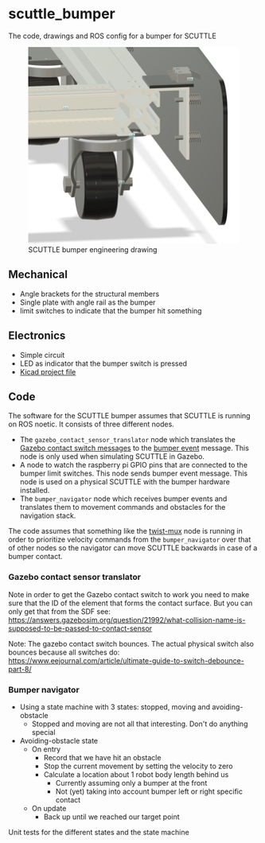 # scuttle_bumper

The code, drawings and ROS config for a bumper for SCUTTLE

<figure>
<img alt="Scuttle bumper engineering drawing" src="docs/scuttle_bumper.png" />
<figcaption>SCUTTLE bumper engineering drawing</figcaption>
</figure>

## Mechanical

* Angle brackets for the structural members
* Single plate with angle rail as the bumper
* limit switches to indicate that the bumper hit something

## Electronics

* Simple circuit
* LED as indicator that the bumper switch is pressed
* [Kicad project file](drawings/scuttle-bumper-electronics/scuttle-bumper-electronics.kicad_pro)

## Code

The software for the SCUTTLE bumper assumes that SCUTTLE is running on ROS noetic. It consists of three
different nodes.

* The `gazebo_contact_sensor_translator` node which translates the [Gazebo contact switch messages](http://docs.ros.org/en/api/gazebo_msgs/html/msg/ContactsState.html)
  to the [bumper event](https://github.com/scuttlerobot/scuttle_ros_msgs) message. This node is only
  used when simulating SCUTTLE in Gazebo.
* A node to watch the raspberry pi GPIO pins that are connected to the bumper limit switches. This
  node sends bumper event message. This node is used on a physical SCUTTLE with the bumper hardware
  installed.
* The `bumper_navigator` node which receives bumper events and translates them to movement commands
  and obstacles for the navigation stack.

The code assumes that something like the [twist-mux](http://wiki.ros.org/twist_mux) node is running
in order to prioritize velocity commands from the `bumper_navigator` over that of other nodes so the
navigator can move SCUTTLE backwards in case of a bumper contact.

### Gazebo contact sensor translator

Note in order to get the Gazebo contact switch to work you need to make sure that the ID of the element
that forms the contact surface. But you can only get that from the SDF
see: <https://answers.gazebosim.org/question/21992/what-collision-name-is-supposed-to-be-passed-to-contact-sensor>

Note: The gazebo contact switch bounces. The actual physical switch also bounces because all
switches do: https://www.eejournal.com/article/ultimate-guide-to-switch-debounce-part-8/

### Bumper navigator

* Using a state machine with 3 states: stopped, moving and avoiding-obstacle
  * Stopped and moving are not all that interesting. Don't do anything special
* Avoiding-obstacle state
  * On entry
    * Record that we have hit an obstacle
    * Stop the current movement by setting the velocity to zero
    * Calculate a location about 1 robot body length behind us
      * Currently assuming only a bumper at the front
      * Not (yet) taking into account bumper left or right specific contact
  * On update
    * Back up until we reached our target point

Unit tests for the different states and the state machine

